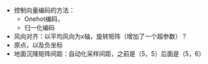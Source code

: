 - 控制向量编码的方法：
	- Onehot编码， 
	- 归一化编码
- 风向对齐：以平均风向为x轴，旋转矩阵（增加了一个超参数）？
- 原点，以及负坐标
- 地面沉降矩阵间距：自动化采样间距，之前是（5，5）后面是（5，6）